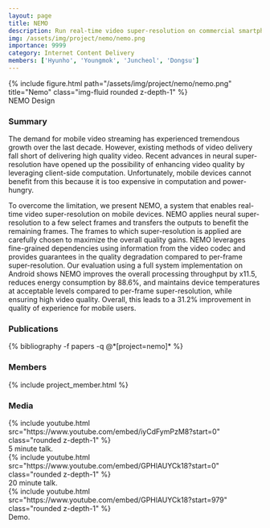 ```yaml
---
layout: page
title: NEMO
description: Run real-time video super-resolution on commercial smartphones
img: /assets/img/project/nemo/nemo.png
importance: 9999
category: Internet Content Delivery
members: ['Hyunho', 'Youngmok', 'Juncheol', 'Dongsu']
---
```


<div class="row justify-content-sm-center">
    <div class="col-md mt-3 col-md-6">
        {% include figure.html path="/assets/img/project/nemo/nemo.png" title="Nemo" class="img-fluid rounded z-depth-1" %}
        <div class="caption">
            NEMO Design
        </div>
    </div>
</div>

<h3>Summary</h3>
The demand for mobile video streaming has experienced tremendous growth over the last decade. However, existing methods of video delivery fall short of delivering high quality video. Recent advances in neural super-resolution have opened up the possibility of enhancing video quality by leveraging client-side computation. Unfortunately, mobile devices cannot benefit from this because it is too expensive in computation and power-hungry.

To overcome the limitation, we present NEMO, a system that enables real-time video super-resolution on mobile devices. NEMO applies neural super-resolution to a few select frames and transfers the outputs to benefit the remaining frames. The frames to which super-resolution is applied are carefully chosen to maximize the overall quality gains. NEMO leverages fine-grained dependencies using information from the video codec and provides guarantees in the quality degradation compared to per-frame super-resolution. Our evaluation using a full system implementation on Android shows NEMO improves the overall processing throughput by x11.5, reduces energy consumption by 88.6%, and maintains device temperatures at acceptable levels compared to per-frame super-resolution, while ensuring high video quality. Overall, this leads to a 31.2% improvement in quality of experience for mobile users.

<h3>Publications</h3>
<div class="publications">
{% bibliography -f papers -q @*[project=nemo]* %}
</div>

<h3>Members</h3>
{% include project_member.html %}


<h3>Media</h3>
<div class="row justify-content-sm-center">
    <div class="col-md mt-3 mt-md-0 col-md-6">
        {% include youtube.html src="https://www.youtube.com/embed/iyCdFymPzM8?start=0" class="rounded z-depth-1" %}
        <div class="caption">
            5 minute talk.
        </div>
    </div>
    <div class="col-md mt-3 mt-md-0 col-md-6">
        {% include youtube.html src="https://www.youtube.com/embed/GPHlAUYCk18?start=0" class="rounded z-depth-1" %}
        <div class="caption">
            20 minute talk.
        </div>
    </div>
</div>

<div class="row justify-content-sm-center">
    <div class="col-md mt-3 mt-md-0 col-md-6">
        {% include youtube.html src="https://www.youtube.com/embed/GPHlAUYCk18?start=979" class="rounded z-depth-1" %}
        <div class="caption">
            Demo.
        </div>
    </div>
</div>